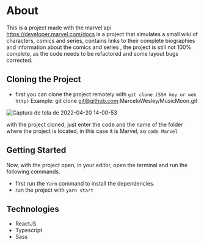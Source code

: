 # About
This is a project made with the marvel api https://developer.marvel.com/docs is a project that simulates a small wiki of characters, comics and series, contains links to their complete biographies and information about the comics and series , the project is still not 100% complete, as the code needs to be refactored and some layout bugs corrected.

##  Cloning the Project
- first you can clone the project remotely with ```git clone (SSH key or web http)``` Example: git clone git@github.com:MarceloWesley/MusicMoon.git


 ![Captura de tela de 2022-04-20 14-00-53](https://user-images.githubusercontent.com/88109070/164284445-021a85e2-9a45-4622-b711-c4d9119a0a0f.png)

   with the project cloned, just enter the code and the name of the folder where the project is located, in this case it is Marvel, so ```code Marvel```
   
 ## Getting Started
   Now, with the project open, in your editor, open the terminal and run the following commands.
 
- first run the ```Yarn``` command to install the dependencies.
- run the project with ```yarn start```


## Technologies 
- ReactJS
- Typescript
- Sass
